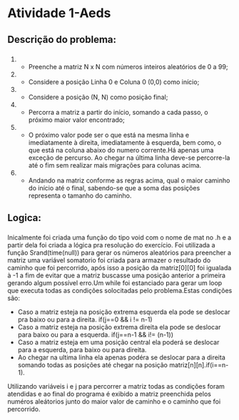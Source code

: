 # Atividade 1-Aeds
 
## Descrição do problema:
### 
1. - Preenche a matriz N x N com números inteiros aleatórios de 0 a 99;

2. - Considere a posição Linha 0 e Coluna 0 (0,0) como início;

3. - Considere a posição (N, N) como posição final;

4. - Percorra a matriz a partir do início, somando a cada passo, o próximo maior valor encontrado;

5. - O próximo valor pode ser o que está na mesma linha e imediatamente à direita, imediatamente à esquerda, bem como, o que está na coluna abaixo do numero corrente.Há apenas uma exceção de percurso. Ao chegar na última linha deve-se percorre-la até o fim sem realizar mais migrações para colunas acima. 

6. - Andando na matriz conforme as regras acima, qual o maior caminho do início até o final, sabendo-se que a soma das posições representa o tamanho do caminho.

## Logica:
###
 Inicalmente foi criada uma função do tipo void com o nome de mat no .h e a partir dela foi criada a lógica pra resolução do exercício. Foi utilizada a função Srand(time(null)) para gerar os números aleatórios para preencher a matriz uma variável somatorio foi criada para armazer o resultado do caminho que foi percorrido, após isso a posição da matriz[0][0] foi igualada à -1 a fim de evitar que a matriz buscasse uma posição anterior a primeira gerando algum possível erro.Um while foi estanciado para gerar um loop que executa todas as condições solocitadas pelo problema.Estas condições são:
 - Caso a matriz esteja na posição extrema esquerda ela pode se deslocar pra baixo ou para a direita. if(j==0 && i != n-1)
 - Caso a matriz esteja na posição extrema direita ela pode se deslocar para baixo ou para a esquerda. if(j==n-1 && i!= (n-1))
 - Caso a matriz esteja em uma posição central ela poderá se deslocar para a esquerda, para baixo ou para direita.
 - Ao chegar na ultima linha ela apenas podéra se deslocar para a direita somando todas as posições até chegar na posição matriz[n][n].if(i==n-1).
 
Utilizando variáveis i e j para percorrer a matriz todas as condições foram atendidas e ao final do programa é exibido a matriz preenchida pelos numéros aleátorios junto do maior valor de caminho e o caminho que foi percorrido.
